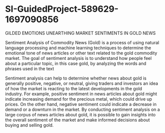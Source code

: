 # SI-GuidedProject-589629-1697090856
GILDED EMOTIONS UNEARTHING MARKET SENTIMENTS IN GOLD NEWS

Sentiment Analysis of Commodity News (Gold) is a process of using natural language processing and machine learning techniques to determine the emotional tone of news articles or other text related to the gold commodity market. The goal of sentiment analysis is to understand how people feel about a particular topic, in this case gold, by analyzing the words and phrases used in the text 

Sentiment analysis can help to determine whether news about gold is generally positive, negative, or neutral, giving traders and investors an idea of how the market is reacting to the latest developments in the gold industry. For example, positive sentiment in news articles about gold might indicate increasing demand for the precious metal, which could drive up prices. On the other hand, negative sentiment could indicate a decrease in demand or a downturn in the market. By conducting sentiment analysis on a large corpus of news articles about gold, it is possible to gain insights into the overall sentiment of the market and make informed decisions about buying and selling gold.
